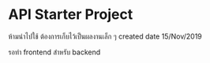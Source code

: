 # API Starter Project
ห้ามนำไปใช้ ต้องการเก็บไว้เป็นผลงานเล็ก ๆ 
created date 15/Nov/2019

รอทำ frontend สำหรับ backend
